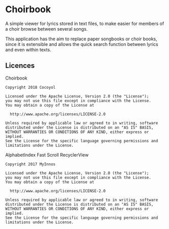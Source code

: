 # Choirbook
A simple viewer for lyrics stored in text files, to make easier for members of a choir browse between several songs.

This application has the aim to replace paper songbooks or choir books, since it is extensible and allows the quick search function between lyrics and even within texts.

Licences
--------

Choirbook

    Copyright 2018 Cocoyol

    Licensed under the Apache License, Version 2.0 (the "License");
    you may not use this file except in compliance with the License.
    You may obtain a copy of the License at

      http://www.apache.org/licenses/LICENSE-2.0

    Unless required by applicable law or agreed to in writing, software
    distributed under the License is distributed on an "AS IS" BASIS,
    WITHOUT WARRANTIES OR CONDITIONS OF ANY KIND, either express or implied.
    See the License for the specific language governing permissions and
    limitations under the License.
   
AlphabetIndex Fast Scroll RecyclerView
    
    Copyright 2017 MyInnos

    Licensed under the Apache License, Version 2.0 (the "License");
    you may not use this file except in compliance with the License.
    You may obtain a copy of the License at

      http://www.apache.org/licenses/LICENSE-2.0

    Unless required by applicable law or agreed to in writing, software
    distributed under the License is distributed on an "AS IS" BASIS,
    WITHOUT WARRANTIES OR CONDITIONS OF ANY KIND, either express or implied.
    See the License for the specific language governing permissions and
    limitations under the License.
